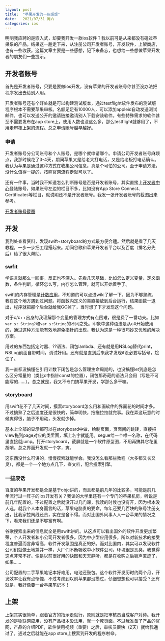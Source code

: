 ```yaml
---
layout: post
title:  "苹果开发的一些感想"
date:   2021/07/31 周六
categories: ios
---
```

明明我应聘的是嵌入式，却要我开发一款ios软件？我以前可是从来都没有碰过苹果系的产品。结果这一趟走下来，从注册公司开发者账号，开发软件，上架商店，也有一些收获。这篇文章主要是一些感想，记下来备忘，也想给一些想做苹果开发者的朋友们一些提示。

## 开发者账号
首先是开发者账号，只要是要做ios开发，没有苹果的开发者账号你甚至没办法把程序发出去给别人用。

开发者账号还有个好处就是可以构建测试版本，通过testflight软件发布的测试版程序根本不需要苹果审核。名额足足有10000人，可以添加appleid自动发送测试邮件，也可以发送公开的邀请链接邀请别人下载安装软件。有些特殊需求的软件甚至不需要发布在app store上，使用人数也没这么多，那么testflight就够用了，不用走审核上架的流程。总之申请账号越早越好。

### 申请
开发者账号分公司账号和个人账号，是哪个就申请哪个。申请公司开发者账号麻烦点，我那时候花了3-4天，期间苹果又是给老大打电话，又是给老板打电话确认。我认为苹果是通过这种方式在收集公司信息，真是个可怕的公司。至于申请方法，没什么值得一提的，按照官网流程走就可以了。

还有一件事，当时我不知道怎么判断账号是否是开发者账号，其实直接上[开发者中心](https://developer.apple.com/)登陆账号，如果账号左边的栏目不多，比如没有App Store Connect、Certificates等栏目，就说明还不是开发者账号。我发一张开发者账号的截图出来参考。

[开发者账号截图]()

## 开发
我到处查看资料，发现swift+storyboard的方式最方便合适。然后就是看了几天教程，一步一步把工程搭起来。期间谷歌和苹果开发者平台以及百度（排名分先后）给了很大帮助。

### swfit
学语言就那么一回事，反正也不深入。先看几天基础，比如怎么定义变量，定义函数，条件判断，循环怎么写，内存怎么管理，就可以开始着手了。

swift的内存管理是[计数应用](https://zh.wikipedia.org/wiki/%E5%BC%95%E7%94%A8%E8%AE%A1%E6%95%B0)，不知道的可以点进wiki了解一下。因为不够熟练，我在这个地方遇到过问题。将函数内定义的类直接放到后台运行，结果函数一退出，程序就把那个后台就给我GC掉了，当时想了下才发现这个问题。

对于c/c++出身的我理解那个变量的管理方式有点困难，很是费了一番功夫。比如`var s: String?`和`var s:String`的不同之处。印象中这种语法是从c#开始使用的，通过这种方法能有效地避免指针的出现，我认为这是一种很巧妙又优雅的解决方案。

用过的东西包括定时器、??语法、闭包lambda、还有就是用NSLog替代print，NSLog前面自带时间，调试好用。还有就是直到后来我才发现if没必要写括号，尬住了。

我一直都没搞懂在引用计数下闭包是怎么管理生命周期的，也没搞懂let到底是怎么区分常量的（类比c中指针const的位置），闭包那奇葩的语法只会用（写是不可能写的……）。总之就是，我又不专门搞苹果开发，学那么多干嘛。

### storyboard
用swift花不了几天时间，摸索storyboard怎么用和画软件的界面花的时间才多。不过搞熟了之后速度还是很快的，简单明快，拖拖拉拉就完事。我在弄这玩意的时候爽得很，脑子不用动，头发就少掉。

基本上全部的显示都可以在storyboard中做，绘制页面，页面间的跳转，直接把view拖到page对应的类里面，填上名字就能用。segue给一个唯一名称，在代码里直接就jump。打开storyboard，截屏就是一个软件原型图，不用再搞其它花里胡哨。总之界面开发就一个字，爽。

这东西没什么可讲的，慢慢摸索就能学会。我没怎么看那些教程（大多都又长又臭），都是一个一个地方点几下，查文档，配合搜索引擎。

### 一些废话
百度的苹果开发都是全是基于objc讲的，而且都是前几年的比较多，可能是前几年流行过一阵子的ios开发有关？我读的大学里还有一个专门的苹果机房，听说是前几年配置的。不过配置之后就没开过几门课，我读的时候也没有开，因为根本没人选。就我个人本身而言的话，苹果电脑贵的要命，每年还要几百块的账号注册支出，比我家拉网线还贵，实在是舍不得。而对比国外同事人人一台苹果的情况之下，看来我们还是不够富有啊。

谷歌搜索出来的信息就全是用swift讲的。从这点可以看出国外的软件开发更加繁荣，个人开发者和小公司开发者很多。因为中小型应用很多，所以对新技术的接受程度普遍而言非常高，软件开发氛围是真正的好。而对比国内，其实可以发现软件公司们就像土地兼并一样，大厂们不断吸收中小软件公司，环境很是恶臭，我觉得这点非常不好。像是以前很好用的快图和天天静听，都是在收购之后销声匿迹了，如果……

公司配置的二手苹果笔记本好难用，电池还鼓包。这个软件开发历时约两个月，开发效率让我有点惭愧，不过考虑到以前苹果都没摸过，仔细想想也可以接受？还有就是，我好像要一台苹果笔记本！

## 上架
上架其实很简单，跟着官方的指示走就行，原则就是把审核员当成客户对待。我开发的是物联网应用，没有产品根本没法用，就一个死页面。不过我准备了产品的官网，产品的介绍PDF，软件使用视频（重要）之后，审核员很快（2天）就给我通过了，通过之后就能在app store上搜索到开发的程序啦😄。

